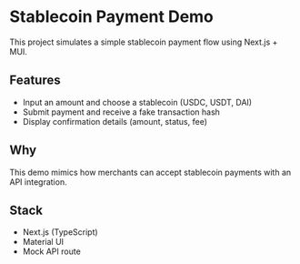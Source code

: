 # Stablecoin Payment Demo

This project simulates a simple stablecoin payment flow using Next.js + MUI.

## Features
- Input an amount and choose a stablecoin (USDC, USDT, DAI)
- Submit payment and receive a fake transaction hash
- Display confirmation details (amount, status, fee)

## Why
This demo mimics how merchants can accept stablecoin payments with an API integration.

## Stack
- Next.js (TypeScript)
- Material UI
- Mock API route
